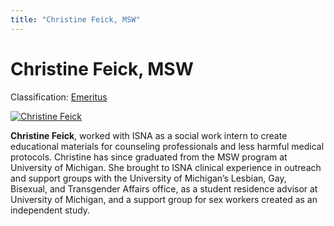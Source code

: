 ```yaml
---
title: "Christine Feick, MSW"
---
```


# Christine Feick, MSW

Classification: [Emeritus][1]

[![Christine Feick](/files/images/chris_feick_0.jpg)][2]

**Christine Feick**, worked with ISNA as a social work intern to create educational materials for counseling professionals and less harmful medical protocols. Christine has since graduated from the MSW program at University of Michigan. She brought to ISNA clinical experience in outreach and support groups with the University of Michigan’s Lesbian, Gay, Bisexual, and Transgender Affairs office, as a student residence advisor at University of Michigan, and a support group for sex workers created as an independent study.

[1]: /about/emeritus
[2]: /node/941
